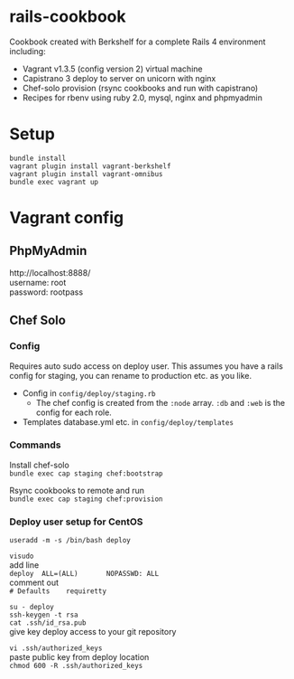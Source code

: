 # rails-cookbook

Cookbook created with Berkshelf for a complete Rails 4 environment including:
* Vagrant v1.3.5 (config version 2) virtual machine
* Capistrano 3 deploy to server on unicorn with nginx
* Chef-solo provision (rsync cookbooks and run with capistrano)
* Recipes for rbenv using ruby 2.0, mysql, nginx and phpmyadmin

# Setup
`bundle install`  
`vagrant plugin install vagrant-berkshelf`  
`vagrant plugin install vagrant-omnibus`  
`bundle exec vagrant up`

# Vagrant config

## PhpMyAdmin
http://localhost:8888/  
username: root  
password: rootpass  

## Chef Solo
### Config
Requires auto sudo access on deploy user. This assumes you have a rails config for staging, you can rename to production etc. as you like.  
* Config in `config/deploy/staging.rb`  
    * The chef config is created from the `:node` array. `:db` and `:web` is the config for each role. 
* Templates database.yml etc. in `config/deploy/templates`

### Commands
Install chef-solo  
`bundle exec cap staging chef:bootstrap`

Rsync cookbooks to remote and run  
`bundle exec cap staging chef:provision`

### Deploy user setup for CentOS
`useradd -m -s /bin/bash deploy`

`visudo`  
add line  
`deploy  ALL=(ALL)       NOPASSWD: ALL`  
comment out  
`# Defaults    requiretty`  

`su - deploy`  
`ssh-keygen -t rsa`  
`cat .ssh/id_rsa.pub`  
give key deploy access to your git repository  

`vi .ssh/authorized_keys`  
paste public key from deploy location  
`chmod 600 -R .ssh/authorized_keys`
